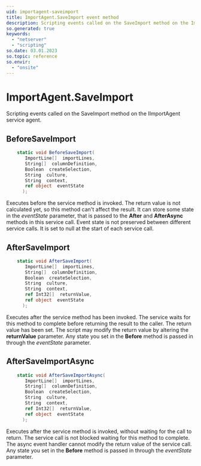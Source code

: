 ```yaml
---
uid: importagent-saveimport
title: ImportAgent.SaveImport event method
description: Scripting events called on the SaveImport method on the ImportAgent service agent.
so.generated: true
keywords:
  - "netserver"
  - "scripting"
so.date: 03.01.2023
so.topic: reference
so.envir:
  - "onsite"
---
```

# ImportAgent.SaveImport

Scripting events called on the <see cref='M:SuperOffice.CRM.Services.IImportAgent.SaveImport'>SaveImport</see> method on the <see cref='IImportAgent'>IImportAgent</see>  service agent.

## BeforeSaveImport
```cs
    static void BeforeSaveImport(
       ImportLine[]  importLines,
       String[]  columnDefinition,
       Boolean  createSelection,
       String  culture,
       String  context,
       ref object  eventState
      );
```
Executes before the service method is invoked.
The return value is not calculated yet, so this method can't affect the result.
It can store some state in the *eventState* parameter, that is passed to the **After** and **AfterAsync** methods in this service call.
Event state is not preserved between different service calls. It is set to null at the start of each service call.
## AfterSaveImport
```cs
    static void AfterSaveImport(
       ImportLine[]  importLines,
       String[]  columnDefinition,
       Boolean  createSelection,
       String  culture,
       String  context,
       ref Int32[]  returnValue,
       ref object  eventState
      );
```
Executes after the service method has been invoked. The service waits for this method to complete before returning the result to the caller.
The return value has been set. The script may modify the return value by altering the **returnValue** parameter.
Any state you set in the **Before** method is passed in through the *eventState* parameter.
## AfterSaveImportAsync
```cs
    static void AfterSaveImportAsync(
       ImportLine[]  importLines,
       String[]  columnDefinition,
       Boolean  createSelection,
       String  culture,
       String  context,
       ref Int32[]  returnValue,
       ref object  eventState
      );
```
Executes after the service method is invoked, without waiting for the call to return.
The service call is not blocked waiting for this method to complete.
The async event handler cannot modify the return value of the service call.
Any state you set in the **Before** method is passed in through the *eventState* parameter.

